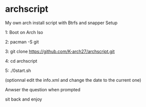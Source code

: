 # archscript
My own arch install script with Btrfs and snapper Setup

1: Boot on Arch Iso

2: pacman -S git

3: git clone https://github.com/K-arch27/archscript.git

4: cd archscript

5: ./0start.sh

(optionnal edit the info.xml and change the date to the current one)

Anwser the question when prompted

sit back and enjoy
